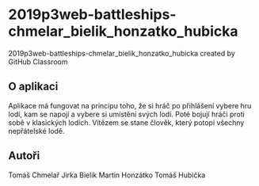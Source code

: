 # 2019p3web-battleships-chmelar_bielik_honzatko_hubicka
2019p3web-battleships-chmelar_bielik_honzatko_hubicka created by GitHub Classroom
## O aplikaci
Aplikace má fungovat na principu toho, že si hráč po přihlášení vybere hru lodí, kam se napojí a vybere si umístění svých lodí. Poté bojují hráči proti sobě v klasických lodích. Vítězem se stane člověk, který potopí všechny nepřátelské lodě.

## Autoři
Tomáš Chmelař
Jirka Bielik
Martin Honzátko
Tomáš Hubička
